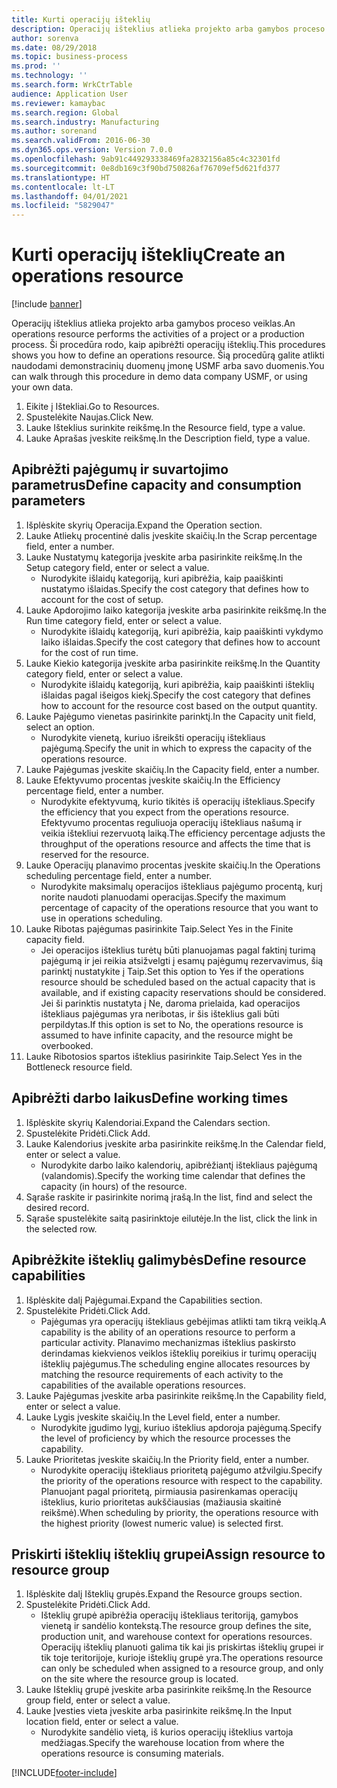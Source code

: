 ```yaml
---
title: Kurti operacijų išteklių
description: Operacijų išteklius atlieka projekto arba gamybos proceso veiklas.
author: sorenva
ms.date: 08/29/2018
ms.topic: business-process
ms.prod: ''
ms.technology: ''
ms.search.form: WrkCtrTable
audience: Application User
ms.reviewer: kamaybac
ms.search.region: Global
ms.search.industry: Manufacturing
ms.author: sorenand
ms.search.validFrom: 2016-06-30
ms.dyn365.ops.version: Version 7.0.0
ms.openlocfilehash: 9ab91c449293338469fa2832156a85c4c32301fd
ms.sourcegitcommit: 0e8db169c3f90bd750826af76709ef5d621fd377
ms.translationtype: HT
ms.contentlocale: lt-LT
ms.lasthandoff: 04/01/2021
ms.locfileid: "5829047"
---
```

# <a name="create-an-operations-resource"></a><span data-ttu-id="3cac3-103">Kurti operacijų išteklių</span><span class="sxs-lookup"><span data-stu-id="3cac3-103">Create an operations resource</span></span>

[!include [banner](../../includes/banner.md)]

<span data-ttu-id="3cac3-104">Operacijų išteklius atlieka projekto arba gamybos proceso veiklas.</span><span class="sxs-lookup"><span data-stu-id="3cac3-104">An operations resource performs the activities of a project or a production process.</span></span> <span data-ttu-id="3cac3-105">Ši procedūra rodo, kaip apibrėžti operacijų išteklių.</span><span class="sxs-lookup"><span data-stu-id="3cac3-105">This procedures shows you how to define an operations resource.</span></span> <span data-ttu-id="3cac3-106">Šią procedūrą galite atlikti naudodami demonstracinių duomenų įmonę USMF arba savo duomenis.</span><span class="sxs-lookup"><span data-stu-id="3cac3-106">You can walk through this procedure in demo data company USMF, or using your own data.</span></span>

1. <span data-ttu-id="3cac3-107">Eikite į Ištekliai.</span><span class="sxs-lookup"><span data-stu-id="3cac3-107">Go to Resources.</span></span>
2. <span data-ttu-id="3cac3-108">Spustelėkite Naujas.</span><span class="sxs-lookup"><span data-stu-id="3cac3-108">Click New.</span></span>
3. <span data-ttu-id="3cac3-109">Lauke Išteklius surinkite reikšmę.</span><span class="sxs-lookup"><span data-stu-id="3cac3-109">In the Resource field, type a value.</span></span>
4. <span data-ttu-id="3cac3-110">Lauke Aprašas įveskite reikšmę.</span><span class="sxs-lookup"><span data-stu-id="3cac3-110">In the Description field, type a value.</span></span>

## <a name="define-capacity-and-consumption-parameters"></a><span data-ttu-id="3cac3-111">Apibrėžti pajėgumų ir suvartojimo parametrus</span><span class="sxs-lookup"><span data-stu-id="3cac3-111">Define capacity and consumption parameters</span></span>
1. <span data-ttu-id="3cac3-112">Išplėskite skyrių Operacija.</span><span class="sxs-lookup"><span data-stu-id="3cac3-112">Expand the Operation section.</span></span>
2. <span data-ttu-id="3cac3-113">Lauke Atliekų procentinė dalis įveskite skaičių.</span><span class="sxs-lookup"><span data-stu-id="3cac3-113">In the Scrap percentage field, enter a number.</span></span>
3. <span data-ttu-id="3cac3-114">Lauke Nustatymų kategorija įveskite arba pasirinkite reikšmę.</span><span class="sxs-lookup"><span data-stu-id="3cac3-114">In the Setup category field, enter or select a value.</span></span>
    * <span data-ttu-id="3cac3-115">Nurodykite išlaidų kategoriją, kuri apibrėžia, kaip paaiškinti nustatymo išlaidas.</span><span class="sxs-lookup"><span data-stu-id="3cac3-115">Specify the cost category that defines how to account for the cost of setup.</span></span>  
4. <span data-ttu-id="3cac3-116">Lauke Apdorojimo laiko kategorija įveskite arba pasirinkite reikšmę.</span><span class="sxs-lookup"><span data-stu-id="3cac3-116">In the Run time category field, enter or select a value.</span></span>
    * <span data-ttu-id="3cac3-117">Nurodykite išlaidų kategoriją, kuri apibrėžia, kaip paaiškinti vykdymo laiko išlaidas.</span><span class="sxs-lookup"><span data-stu-id="3cac3-117">Specify the cost category that defines how to account for the cost of run time.</span></span>  
5. <span data-ttu-id="3cac3-118">Lauke Kiekio kategorija įveskite arba pasirinkite reikšmę.</span><span class="sxs-lookup"><span data-stu-id="3cac3-118">In the Quantity category field, enter or select a value.</span></span>
    * <span data-ttu-id="3cac3-119">Nurodykite išlaidų kategoriją, kuri apibrėžia, kaip paaiškinti išteklių išlaidas pagal išeigos kiekį.</span><span class="sxs-lookup"><span data-stu-id="3cac3-119">Specify the cost category that defines how to account for the resource cost based on the output quantity.</span></span>  
6. <span data-ttu-id="3cac3-120">Lauke Pajėgumo vienetas pasirinkite parinktį.</span><span class="sxs-lookup"><span data-stu-id="3cac3-120">In the Capacity unit field, select an option.</span></span>
    * <span data-ttu-id="3cac3-121">Nurodykite vienetą, kuriuo išreikšti operacijų ištekliaus pajėgumą.</span><span class="sxs-lookup"><span data-stu-id="3cac3-121">Specify the unit in which to express the capacity of the operations resource.</span></span>  
7. <span data-ttu-id="3cac3-122">Lauke Pajėgumas įveskite skaičių.</span><span class="sxs-lookup"><span data-stu-id="3cac3-122">In the Capacity field, enter a number.</span></span>
8. <span data-ttu-id="3cac3-123">Lauke Efektyvumo procentas įveskite skaičių.</span><span class="sxs-lookup"><span data-stu-id="3cac3-123">In the Efficiency percentage field, enter a number.</span></span>
    * <span data-ttu-id="3cac3-124">Nurodykite efektyvumą, kurio tikitės iš operacijų ištekliaus.</span><span class="sxs-lookup"><span data-stu-id="3cac3-124">Specify the efficiency that you expect from the operations resource.</span></span> <span data-ttu-id="3cac3-125">Efektyvumo procentas reguliuoja operacijų ištekliaus našumą ir veikia ištekliui rezervuotą laiką.</span><span class="sxs-lookup"><span data-stu-id="3cac3-125">The efficiency percentage adjusts the throughput of the operations resource and affects the time that is reserved for the resource.</span></span>  
9. <span data-ttu-id="3cac3-126">Lauke Operacijų planavimo procentas įveskite skaičių.</span><span class="sxs-lookup"><span data-stu-id="3cac3-126">In the Operations scheduling percentage field, enter a number.</span></span>
    * <span data-ttu-id="3cac3-127">Nurodykite maksimalų operacijos ištekliaus pajėgumo procentą, kurį norite naudoti planuodami operacijas.</span><span class="sxs-lookup"><span data-stu-id="3cac3-127">Specify the maximum percentage of capacity of the operations resource that you want to use in operations scheduling.</span></span>  
10. <span data-ttu-id="3cac3-128">Lauke Ribotas pajėgumas pasirinkite Taip.</span><span class="sxs-lookup"><span data-stu-id="3cac3-128">Select Yes in the Finite capacity field.</span></span>
    * <span data-ttu-id="3cac3-129">Jei operacijos išteklius turėtų būti planuojamas pagal faktinį turimą pajėgumą ir jei reikia atsižvelgti į esamų pajėgumų rezervavimus, šią parinktį nustatykite į Taip.</span><span class="sxs-lookup"><span data-stu-id="3cac3-129">Set this option to Yes if the operations resource should be scheduled based on the actual capacity that is available, and if existing capacity reservations should be considered.</span></span> <span data-ttu-id="3cac3-130">Jei ši parinktis nustatyta į Ne, daroma prielaida, kad operacijos ištekliaus pajėgumas yra neribotas, ir šis išteklius gali būti perpildytas.</span><span class="sxs-lookup"><span data-stu-id="3cac3-130">If this option is set to No, the operations resource is assumed to have infinite capacity, and the resource might be overbooked.</span></span>  
11. <span data-ttu-id="3cac3-131">Lauke Ribotosios spartos išteklius pasirinkite Taip.</span><span class="sxs-lookup"><span data-stu-id="3cac3-131">Select Yes in the Bottleneck resource field.</span></span>

## <a name="define-working-times"></a><span data-ttu-id="3cac3-132">Apibrėžti darbo laikus</span><span class="sxs-lookup"><span data-stu-id="3cac3-132">Define working times</span></span>
1. <span data-ttu-id="3cac3-133">Išplėskite skyrių Kalendoriai.</span><span class="sxs-lookup"><span data-stu-id="3cac3-133">Expand the Calendars section.</span></span>
2. <span data-ttu-id="3cac3-134">Spustelėkite Pridėti.</span><span class="sxs-lookup"><span data-stu-id="3cac3-134">Click Add.</span></span>
3. <span data-ttu-id="3cac3-135">Lauke Kalendorius įveskite arba pasirinkite reikšmę.</span><span class="sxs-lookup"><span data-stu-id="3cac3-135">In the Calendar field, enter or select a value.</span></span>
    * <span data-ttu-id="3cac3-136">Nurodykite darbo laiko kalendorių, apibrėžiantį ištekliaus pajėgumą (valandomis).</span><span class="sxs-lookup"><span data-stu-id="3cac3-136">Specify the working time calendar that defines the capacity (in hours) of the resource.</span></span>  
4. <span data-ttu-id="3cac3-137">Sąraše raskite ir pasirinkite norimą įrašą.</span><span class="sxs-lookup"><span data-stu-id="3cac3-137">In the list, find and select the desired record.</span></span>
5. <span data-ttu-id="3cac3-138">Sąraše spustelėkite saitą pasirinktoje eilutėje.</span><span class="sxs-lookup"><span data-stu-id="3cac3-138">In the list, click the link in the selected row.</span></span>

## <a name="define-resource-capabilities"></a><span data-ttu-id="3cac3-139">Apibrėžkite išteklių galimybės</span><span class="sxs-lookup"><span data-stu-id="3cac3-139">Define resource capabilities</span></span>
1. <span data-ttu-id="3cac3-140">Išplėskite dalį Pajėgumai.</span><span class="sxs-lookup"><span data-stu-id="3cac3-140">Expand the Capabilities section.</span></span>
2. <span data-ttu-id="3cac3-141">Spustelėkite Pridėti.</span><span class="sxs-lookup"><span data-stu-id="3cac3-141">Click Add.</span></span>
    * <span data-ttu-id="3cac3-142">Pajėgumas yra operacijų ištekliaus gebėjimas atlikti tam tikrą veiklą.</span><span class="sxs-lookup"><span data-stu-id="3cac3-142">A capability is the ability of an operations resource to perform a particular activity.</span></span> <span data-ttu-id="3cac3-143">Planavimo mechanizmas išteklius paskirsto derindamas kiekvienos veiklos išteklių poreikius ir turimų operacijų išteklių pajėgumus.</span><span class="sxs-lookup"><span data-stu-id="3cac3-143">The scheduling engine allocates resources by matching the resource requirements of each activity to the capabilities of the available operations resources.</span></span>  
3. <span data-ttu-id="3cac3-144">Lauke Pajėgumas įveskite arba pasirinkite reikšmę.</span><span class="sxs-lookup"><span data-stu-id="3cac3-144">In the Capability field, enter or select a value.</span></span>
4. <span data-ttu-id="3cac3-145">Lauke Lygis įveskite skaičių.</span><span class="sxs-lookup"><span data-stu-id="3cac3-145">In the Level field, enter a number.</span></span>
    * <span data-ttu-id="3cac3-146">Nurodykite įgudimo lygį, kuriuo išteklius apdoroja pajėgumą.</span><span class="sxs-lookup"><span data-stu-id="3cac3-146">Specify the level of proficiency by which the resource processes the capability.</span></span>  
5. <span data-ttu-id="3cac3-147">Lauke Prioritetas įveskite skaičių.</span><span class="sxs-lookup"><span data-stu-id="3cac3-147">In the Priority field, enter a number.</span></span>
    * <span data-ttu-id="3cac3-148">Nurodykite operacijų ištekliaus prioritetą pajėgumo atžvilgiu.</span><span class="sxs-lookup"><span data-stu-id="3cac3-148">Specify the priority of the operations resource with respect to the capability.</span></span> <span data-ttu-id="3cac3-149">Planuojant pagal prioritetą, pirmiausia pasirenkamas operacijų išteklius, kurio prioritetas aukščiausias (mažiausia skaitinė reikšmė).</span><span class="sxs-lookup"><span data-stu-id="3cac3-149">When scheduling by priority, the operations resource with the highest priority (lowest numeric value) is selected first.</span></span>  

## <a name="assign-resource-to-resource-group"></a><span data-ttu-id="3cac3-150">Priskirti išteklių išteklių grupei</span><span class="sxs-lookup"><span data-stu-id="3cac3-150">Assign resource to resource group</span></span>
1. <span data-ttu-id="3cac3-151">Išplėskite dalį Išteklių grupės.</span><span class="sxs-lookup"><span data-stu-id="3cac3-151">Expand the Resource groups section.</span></span>
2. <span data-ttu-id="3cac3-152">Spustelėkite Pridėti.</span><span class="sxs-lookup"><span data-stu-id="3cac3-152">Click Add.</span></span>
    * <span data-ttu-id="3cac3-153">Išteklių grupė apibrėžia operacijų ištekliaus teritoriją, gamybos vienetą ir sandėlio kontekstą.</span><span class="sxs-lookup"><span data-stu-id="3cac3-153">The resource group defines the site, production unit, and warehouse context for operations resources.</span></span> <span data-ttu-id="3cac3-154">Operacijų išteklių planuoti galima tik kai jis priskirtas išteklių grupei ir tik toje teritorijoje, kurioje išteklių grupė yra.</span><span class="sxs-lookup"><span data-stu-id="3cac3-154">The operations resource can only be scheduled when assigned to a resource group, and only on the site where the resource group is located.</span></span>  
3. <span data-ttu-id="3cac3-155">Lauke Išteklių grupė įveskite arba pasirinkite reikšmę.</span><span class="sxs-lookup"><span data-stu-id="3cac3-155">In the Resource group field, enter or select a value.</span></span>
4. <span data-ttu-id="3cac3-156">Lauke Įvesties vieta įveskite arba pasirinkite reikšmę.</span><span class="sxs-lookup"><span data-stu-id="3cac3-156">In the Input location field, enter or select a value.</span></span>
    * <span data-ttu-id="3cac3-157">Nurodykite sandėlio vietą, iš kurios operacijų išteklius vartoja medžiagas.</span><span class="sxs-lookup"><span data-stu-id="3cac3-157">Specify the warehouse location from where the operations resource is consuming materials.</span></span>  



[!INCLUDE[footer-include](../../../includes/footer-banner.md)]